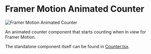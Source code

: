 # Framer Motion Animated Counter

![Framer Motion Animated Counter](https://img.shields.io/github/stars/driaug/framer-animated-counter?style=social)

An animated counter component that starts counting when in view for Framer Motion. 

The standalone component itself can be found in [Counter.tsx](src/components/Counter.tsx).